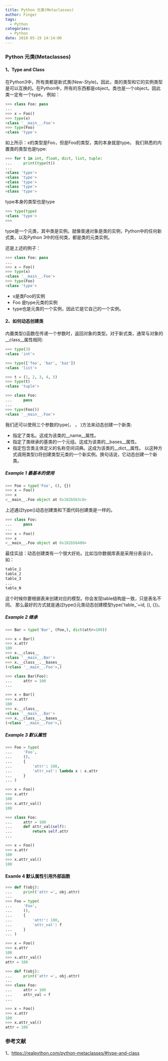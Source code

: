 ```yaml
---
title: Python 元类(Metaclasses)
author: Finger
tags:
  - Python
categories:
  - Python
date: 2018-05-19 14:14:00
---
```


### Python 元类(Metaclasses)

#### 1、Type and Class

在Python3中，所有类都是新式类(New-Style)。因此，类的类型和它的实例类型是可以互换的。在Python中，所有的东西都是object。类也是一个object。因此类一定有一个type。
例如：

```python
>>> class Foo: pass
...
>>> x = Foo()
>>> type(x)
<class '__main__.Foo'>
>>> type(Foo)
<class 'type'>
```
如上所示：x的类型是Foo，但是Foo的类型，类的本身就是type。
我们熟悉的内置类的类型也是type:

```python
>>> for t in int, float, dict, list, tuple:
...     print(type(t))
...
<class 'type'>
<class 'type'>
<class 'type'>
<class 'type'>
<class 'type'>
```

type本身的类型也是type

```python
>>> type(type)
<class 'type'>
>>>
```

type是一个元类，其中类是实例。就像普通对象是类的实例，Python中的任何新式类，以及Python 3中的任何类，都是类的元类实例。

还是上述的例子：

```python
>>> class Foo: pass
...
>>> x = Foo()
>>> type(x)
<class '__main__.Foo'>
>>> type(Foo)
<class 'type'>
```

- x是类Foo的实例
- Foo 是type元类的实例
- type也是元类的一个实例，因此它是它自己的一个实例。


#### 2、如何动态创建类

内置类型()函数在传递一个参数时，返回对象的类型。对于新式类，通常与对象的__class__属性相同:

```python
>>> type(3)
<class 'int'>

>>> type(['foo', 'bar', 'baz'])
<class 'list'>

>>> t = (1, 2, 3, 4, 5)
>>> type(t)
<class 'tuple'>

>>> class Foo:
...     pass
...
>>> type(Foo())
<class '__main__.Foo'>
```

我们还可以使用三个参数的type(<name>， <base >， <dct>)方法来动态创建一个新类:

- <name> 指定了类名。这成为该类的__name__属性。
- <base> 指定了类继承的基类的一个元组。这成为该类的__bases__属性。
- <dct> 指定包含类主体定义的名称空间词典。这成为该类的__dict__属性。
以这种方式调用类型()将创建类型元类的一个新实例。换句话说，它动态创建一个新类。

##### Example 1 最基本的使用

```python
>>> Foo = type('Foo', (), {})
>>> x = Foo()
>>> x
<__main__.Foo object at 0x102b563c8>
```

上述通过type()动态创建类和下面代码创建类是一样的。

```python
>>> class Foo:
...     pass
...
>>> x = Foo()
>>> x
<__main__.Foo object at 0x102b56400>
```

最佳实战：动态创建类有一个很大好处。比如当你数据库表是采用分表设计。
如：

```python
table_1
table_2
table_3
...
table_N
```
这个时候你要根据表来创建对应的模型。你会发现table结构是一致，只是表名不同。
那么最好的方式就是通过type()元类动态创建模型type('table_'+id, (), {})。

##### Example 2 继承

```python
>>> Bar = type('Bar', (Foo,), dict(attr=100))

>>> x = Bar()
>>> x.attr
100
>>> x.__class__
<class '__main__.Bar'>
>>> x.__class__.__bases__
(<class '__main__.Foo'>,)
```

```python
>>> class Bar(Foo):
...     attr = 100
...

>>> x = Bar()
>>> x.attr
100
>>> x.__class__
<class '__main__.Bar'>
>>> x.__class__.__bases__
(<class '__main__.Foo'>,)
```

##### Example 3 默认属性

```python
>>> Foo = type(
...     'Foo',
...     (),
...     {
...         'attr': 100,
...         'attr_val': lambda x : x.attr
...     }
... )

>>> x = Foo()
>>> x.attr
100
>>> x.attr_val()
100
```

```python
>>> class Foo:
...     attr = 100
...     def attr_val(self):
...         return self.attr
...

>>> x = Foo()
>>> x.attr
100
>>> x.attr_val()
100
```

#### Examle 4 默认属性引用外部函数

```python
>>> def f(obj):
...     print('attr =', obj.attr)
...
>>> Foo = type(
...     'Foo',
...     (),
...     {
...         'attr': 100,
...         'attr_val': f
...     }
... )

>>> x = Foo()
>>> x.attr
100
>>> x.attr_val()
attr = 100
```

```python
>>> def f(obj):
...     print('attr =', obj.attr)
...
>>> class Foo:
...     attr = 100
...     attr_val = f
...

>>> x = Foo()
>>> x.attr
100
>>> x.attr_val()
attr = 100
```


### 参考文献

1、https://realpython.com/python-metaclasses/#type-and-class